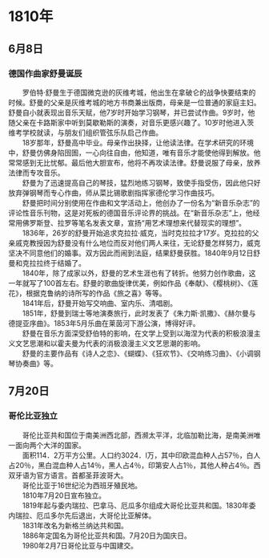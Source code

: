 # 1810年
## 6月8日
### 德国作曲家舒曼诞辰
　　罗伯特·舒曼生于德国微克逊的灰维考城，他出生在拿破仑的战争快要结束的时候。舒曼的父亲是灰维考城的地方书商兼出版商，母亲是一位普通的家庭主妇。舒曼自小就表现出音乐天赋，他7岁时开始学习钢琴，并已尝试作曲。9岁时，他随父亲在卡路斯家中听到莫歇勒斯的演奏，对音乐更感兴趣了。10岁时他进入茨维考学校就读，与朋友们组织管弦乐队启己作曲。<br>　　18岁那年，舒曼高中毕业。母亲作出抉择，让他读法律。在学术研究的环境中，舒曼仿佛身陷囹圄，一心向往自由，他知道，唯有音乐才能使他得到解放。他常常感到无比忧郁。最后他大胆宣布，他将不再攻读法律。舒曼说服了母亲，放养法律而专攻音乐。<br>　　舒曼为了迅速提高自己的琴技，猛烈地练习钢琴，致使手指受伤，因此他只好放弃弹钢琴而专心作曲，师从菜比锡歌剧指挥家德伦学习作曲技巧。<br>　　舒曼把时间分别使用在作曲和文学活动上，他创办了一份名为“新音乐杂志”的评论性音乐刊物，这是对死板的德国音乐评论界的挑战。在“新音乐杂志”上，他经常用佛罗斯登、拉罗等笔名发表文章，宣扬“用艺术理想来代替现实的理想”。<br>　　1836年，26岁的舒曼开始追求克拉拉·威克，当时克拉拉才17岁。克拉拉的父亲戚克教授因为舒曼没有什么地位而反对他们两人来往，无论舒曼怎样努力，威克坚决不同意他们的婚事。双方因此而闹到法庭，结果舒曼获胜。1840年9月12日舒曼和克拉拉终于结婚了。<br>　　1840年，除了成家以外，舒曼的艺术生涯也有了转折。他努力创作歌曲，这一年就写了100首左右。舒曼的歌曲旋律优美，例如作品《奉献》、《樱桃树》、《莲花》，根据克鲁纳的诗所写的作品《旅之喜》等等。<br>　　1841年后，舒曼开始写交响曲、室内乐、清唱剧。<br>　　1851年，舒曼到瑞士等地演奏旅行，此时发表了《朱力斯·凯撒》、《赫尔曼与德提亚序曲》。1853年5月乐曲在莱茵河下游公演，博得好评。<br>　　舒曼在音乐方面深受舒伯特的影响，在文学上受到以海涅为代表的积极浪漫主义文艺思潮和以霍夫曼为代表的消极浪漫主义文艺思潮的影响。<br>　　舒曼的主要作品有《诗人之恋》、《蝴蝶》、《狂欢节》、《交响练习曲》、《小调钢琴协奏曲》等。
## 7月20日
### 哥伦比亚独立
　　哥伦比亚共和国位于南美洲西北部，西濒太平洋，北临加勒比海，是南美洲唯一面向两个大洋的国家。<br>　　面积114．2万平方公里。人口约3024．l万，其中印欧混血种人占57％，白人占20％，黑白混血种人占14％，黑人占4％，印第安人占1％，其他人种占4％。西双牙语为官方语言。首都圣菲波哥大。<br>　　哥伦比亚于16世纪沦为西班牙殖民地。<br>　　1810年7月20日宣布独立。<br>　　1819年起与委内瑞拉、巴拿马、厄瓜多尔组成大哥伦比亚共和国。1830年委内瑞拉、厄瓜多尔先后退出，大哥伦比亚解体。<br>　　1831年改名为新格兰纳达共和国。<br>　　1886年定国名为哥伦比亚共和国。7月20日为国庆日。<br>　　1980年2月7日哥伦比亚与中国建交。
<comment/>